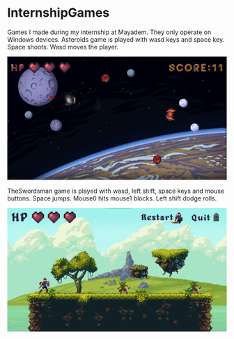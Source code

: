 # InternshipGames
Games I made during my internship at Mayadem.
They only operate on Windows devices.
Asteroids game is played with wasd keys and space key. Space shoots. Wasd moves the player.

![Asteroids](Asteroids.png "An Example Image of Asteroids")

TheSwordsman game is played with wasd, left shift, space keys and mouse buttons. Space jumps. Mouse0 hits mouse1 blocks. Left shift dodge rolls.  

![Swordsman](Swordsman.png "An Example Image of Swordsman")
